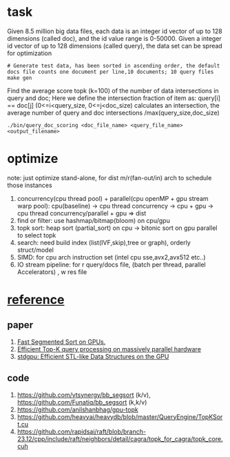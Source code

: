 # task
Given 8.5 million big data files, each data is an integer id vector of up to 128 dimensions (called doc), and the id value range is 0-50000. 
Given a integer id vector of up to 128 dimensions (called query), the data set can be spread for optimization

```shell
# Generate test data, has been sorted in ascending order, the default docs file counts one document per line,10 documents; 10 query files
make gen
```
Find the average score topk (k=100) of the number of data intersections in query and doc; Here we define the intersection fraction of item as:
query[i] == doc[j] (0<=i<query_size, 0<=j<doc_size) calculates an intersection, the average number of query and doc intersections /max(query_size,doc_size)

``` shell
./bin/query_doc_scoring <doc_file_name> <query_file_name> <output_filename>
```

# optimize
note: just optimize stand-alone, for dist m/r(fan-out/in) arch to schedule those instances
1. concurrency(cpu thread pool) + parallel(cpu openMP + gpu stream warp pool): cpu(baseline) -> cpu thread concurrency -> cpu + gpu -> cpu thread concurrency/parallel + gpu => dist
2. find or filter: use hashmap/bitmap(bloom) on cpu/gpu
3. topk sort: heap sort (partial_sort) on cpu -> bitonic sort on gpu parallel to select topk
4. search: need build index (list(IVF,skip),tree or graph), orderly struct/model
5. SIMD: for cpu arch instruction set (intel cpu sse,avx2,avx512 etc..)
6. IO stream pipeline: for r query/docs file, (batch per thread, parallel Accelerators) , w res file

# [reference](./docs/reference.md)
## paper
1. [Fast Segmented Sort on GPUs.](https://raw.github.com/weedge/learn/main/gpu/Fast%20Segmented%20Sort%20on%20GPUs.pdf)
2. [Efficient Top-K query processing on massively parallel hardware](https://raw.githubusercontent.com/weedge/learn/main/gpu/Efficient%20Top-K%20Query%20Processing%20on%20Massively%20Parallel%20Hardware.pdf)
3. [stdgpu: Efficient STL-like Data Structures on the GPU](https://www.researchgate.net/publication/335233070_stdgpu_Efficient_STL-like_Data_Structures_on_the_GPU)
  
## code
1. https://github.com/vtsynergy/bb_segsort (k/v), https://github.com/Funatiq/bb_segsort (k,k/v)
2. https://github.com/anilshanbhag/gpu-topk
3. https://github.com/heavyai/heavydb/blob/master/QueryEngine/TopKSort.cu
4. https://github.com/rapidsai/raft/blob/branch-23.12/cpp/include/raft/neighbors/detail/cagra/topk_for_cagra/topk_core.cuh
